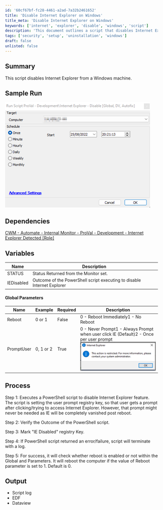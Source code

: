 ```yaml
---
id: '60cf67bf-fc28-4461-a2ad-7a32b2461652'
title: 'Disable Internet Explorer on Windows'
title_meta: 'Disable Internet Explorer on Windows'
keywords: ['internet', 'explorer', 'disable', 'windows', 'script']
description: 'This document outlines a script that disables Internet Explorer on a Windows machine, detailing the process, dependencies, and variables involved in the execution. It includes information on user prompts, reboot options, and the expected outcomes of the script.'
tags: ['security', 'setup', 'uninstallation', 'windows']
draft: false
unlisted: false
---
```

## Summary

This script disables Internet Explorer from a Windows machine.

## Sample Run

![Sample Run](../../../static/img/Internet-Explorer---Disable-Global,-DV,-Autofix/image_1.png)

## Dependencies

[CWM - Automate - Internal Monitor - ProVal - Development - Internet Explorer Detected [Role]](<../monitors/Internet Explorer Detected Role.md>)

## Variables

| Name        | Description                                                         |
|-------------|---------------------------------------------------------------------|
| STATUS      | Status Returned from the Monitor set.                               |
| IEDisabled  | Outcome of the PowerShell script executing to disable Internet Explorer |

#### Global Parameters

| Name        | Example     | Required | Description                                                                                      |
|-------------|-------------|----------|--------------------------------------------------------------------------------------------------|
| Reboot      | 0 or 1     | False    | 0 - Reboot Immediately1 - No Reboot                                                         |
| PromptUser  | 0, 1 or 2  | True     | 0 - Never Prompt1 - Always Prompt when user click IE (Default)2 - Once per user prompt ![Prompt Screenshot](../../../static/img/Internet-Explorer---Disable-Global,-DV,-Autofix/image_2.png) |

## Process

Step 1: Executes a PowerShell script to disable Internet Explorer feature. The script is setting the user prompt registry key, so that user gets a prompt after clicking/trying to access Internet Explorer. However, that prompt might never be needed as IE will be completely vanished post reboot.  

Step 2: Verify the Outcome of the PowerShell script.  

Step 3: Mark "IE Disabled" registry Key.  

Step 4: If PowerShell script returned an error/failure, script will terminate with a log.  

Step 5: For success, it will check whether reboot is enabled or not within the Global and Parameters. It will reboot the computer if the value of Reboot parameter is set to 1. Default is 0.

## Output

- Script log
- EDF
- Dataview













